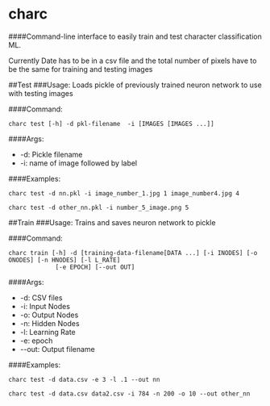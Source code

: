 # charc

####Command-line interface to easily train and test character classification ML.

Currently Date has to be in a csv file and the total number of pixels have to be the same for training and testing images


##Test
###Usage: Loads pickle of previously trained neuron network to use with testing images

####Command:
```
charc test [-h] -d pkl-filename  -i [IMAGES [IMAGES ...]]
```

####Args:
- -d: Pickle filename
- -i: name of image followed by label

####Examples: 
```
charc test -d nn.pkl -i image_number_1.jpg 1 image_number4.jpg 4

charc test -d other_nn.pkl -i number_5_image.png 5

```
##Train
###Usage: Trains and saves neuron network to pickle

####Command: 
```
charc train [-h] -d [training-data-filename[DATA ...] [-i INODES] [-o ONODES] [-n HNODES] [-l L_RATE]
             [-e EPOCH] [--out OUT]
```


####Args:
- -d: CSV files
- -i: Input Nodes
- -o: Output Nodes
- -n: Hidden Nodes
- -l: Learning Rate
- -e: epoch
- --out: Output filename

####Examples: 
```
charc test -d data.csv -e 3 -l .1 --out nn

charc test -d data.csv data2.csv -i 784 -n 200 -o 10 --out other_nn

```
